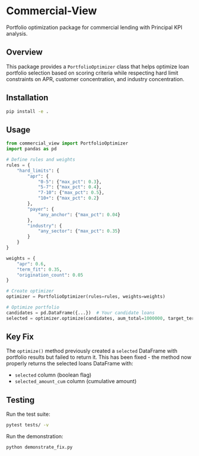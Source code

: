 # Commercial-View

Portfolio optimization package for commercial lending with Principal KPI analysis.

## Overview

This package provides a `PortfolioOptimizer` class that helps optimize loan portfolio selection based on scoring criteria while respecting hard limit constraints on APR, customer concentration, and industry concentration.

## Installation

```bash
pip install -e .
```

## Usage

```python
from commercial_view import PortfolioOptimizer
import pandas as pd

# Define rules and weights
rules = {
    "hard_limits": {
        "apr": {
            "0-5": {"max_pct": 0.3},
            "5-7": {"max_pct": 0.4},
            "7-10": {"max_pct": 0.5},
            "10+": {"max_pct": 0.2}
        },
        "payer": {
            "any_anchor": {"max_pct": 0.04}
        },
        "industry": {
            "any_sector": {"max_pct": 0.35}
        }
    }
}

weights = {
    "apr": 0.6,
    "term_fit": 0.35,
    "origination_count": 0.05
}

# Create optimizer
optimizer = PortfolioOptimizer(rules=rules, weights=weights)

# Optimize portfolio
candidates = pd.DataFrame({...})  # Your candidate loans
selected = optimizer.optimize(candidates, aum_total=1000000, target_term=48)
```

## Key Fix

The `optimize()` method previously created a `selected` DataFrame with portfolio results but failed to return it. This has been fixed - the method now properly returns the selected loans DataFrame with:
- `selected` column (boolean flag)
- `selected_amount_cum` column (cumulative amount)

## Testing

Run the test suite:

```bash
pytest tests/ -v
```

Run the demonstration:

```bash
python demonstrate_fix.py
```
